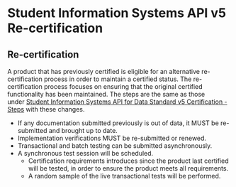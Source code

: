 # Student Information Systems API v5 Re-certification

## Re-certification

A product that has previously certified is eligible for an alternative
re-certification process in order to maintain a certified status. The
re-certification process focuses on ensuring that the original certified
functionality has been maintained. The steps are the same as those
under [Student Information Systems API for Data Standard v5 Certification - Steps](./certification-steps.md) with
these changes.

- If any documentation submitted previously is out of data, it MUST be
  re-submitted and brought up to date.
- Implementation verifications MUST be re-submitted or renewed.
- Transactional and batch testing can be submitted asynchronously.
- A synchronous test session will be scheduled.
  - Certification requirements introduces since the product last certified will
    be tested, in order to ensure the product meets all requirements.
  - A random sample of the live transactional tests will be performed.
